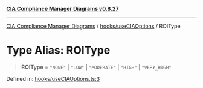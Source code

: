 [**CIA Compliance Manager Diagrams v0.8.27**](../../../README.md)

***

[CIA Compliance Manager Diagrams](../../../modules.md) / [hooks/useCIAOptions](../README.md) / ROIType

# Type Alias: ROIType

> **ROIType** = `"NONE"` \| `"LOW"` \| `"MODERATE"` \| `"HIGH"` \| `"VERY_HIGH"`

Defined in: [hooks/useCIAOptions.ts:3](https://github.com/Hack23/cia-compliance-manager/blob/26bb73ca86d23be8656cdd29d12202323a449310/src/hooks/useCIAOptions.ts#L3)
